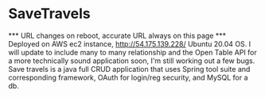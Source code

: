 # SaveTravels
*** URL changes on reboot, accurate URL always on this page *** Deployed on AWS ec2 instance, http://54.175.139.228/ Ubuntu 20.04 OS. 
I will update to include many to many relationship and the Open Table API for a more technically sound application soon, I'm still working out a few bugs. Save travels is a java full CRUD application that uses Spring tool suite and corresponding framework, OAuth for login/reg security, and MySQL for a db.

